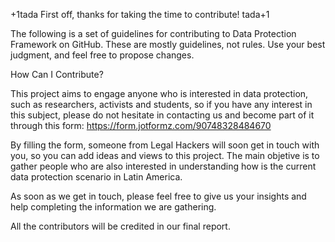 +1tada First off, thanks for taking the time to contribute! tada+1

The following is a set of guidelines for contributing to Data Protection Framework on GitHub. These are mostly guidelines, not rules. Use your best judgment, and feel free to propose changes.

How Can I Contribute?

This project aims to engage anyone who is interested in data protection, such as researchers, activists and students, so if you have any interest in this subject, please do not hesitate in contacting us and become part of it through this form: https://form.jotformz.com/90748328484670

By filling the form, someone from Legal Hackers will soon get in touch with you, so you can add ideas and views to this project. The main objetive is to gather people who are also interested in understanding how is the current data protection scenario in Latin America. 

As soon as we get in touch, please feel free to give us your insights and help completing the information we are gathering. 

All the contributors will be credited in our final report. 
